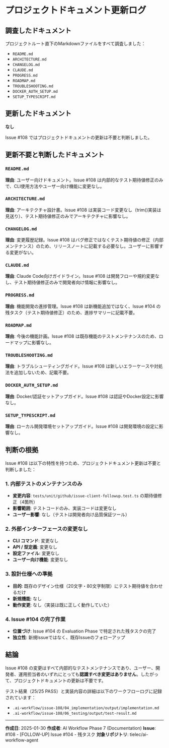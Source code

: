 # プロジェクトドキュメント更新ログ

## 調査したドキュメント

プロジェクトルート直下のMarkdownファイルをすべて調査しました：

- `README.md`
- `ARCHITECTURE.md`
- `CHANGELOG.md`
- `CLAUDE.md`
- `PROGRESS.md`
- `ROADMAP.md`
- `TROUBLESHOOTING.md`
- `DOCKER_AUTH_SETUP.md`
- `SETUP_TYPESCRIPT.md`

## 更新したドキュメント

**なし**

Issue #108 ではプロジェクトドキュメントの更新は不要と判断しました。

## 更新不要と判断したドキュメント

### `README.md`
**理由**: ユーザー向けドキュメント。Issue #108 は内部的なテスト期待値修正のみで、CLI使用方法やユーザー向け機能に変更なし。

### `ARCHITECTURE.md`
**理由**: アーキテクチャ設計書。Issue #108 は実装コード変更なし（trim()実装は見送り）、テスト期待値修正のみでアーキテクチャに影響なし。

### `CHANGELOG.md`
**理由**: 変更履歴記録。Issue #108 はバグ修正ではなくテスト期待値の修正（内部メンテナンス）のため、リリースノートに記載する必要なし。ユーザーに影響する変更がない。

### `CLAUDE.md`
**理由**: Claude Code向けガイドライン。Issue #108 は開発フローや規約変更なし、テスト期待値修正のみで開発者向け情報に影響なし。

### `PROGRESS.md`
**理由**: 機能開発の進捗管理。Issue #108 は新機能追加ではなく、Issue #104 の残タスク（テスト期待値修正）のため、進捗サマリーに記載不要。

### `ROADMAP.md`
**理由**: 今後の機能計画。Issue #108 は既存機能のテストメンテナンスのため、ロードマップに影響なし。

### `TROUBLESHOOTING.md`
**理由**: トラブルシューティングガイド。Issue #108 は新しいエラーケースや対処法を追加しないため、記載不要。

### `DOCKER_AUTH_SETUP.md`
**理由**: Docker/認証セットアップガイド。Issue #108 は認証やDocker設定に影響なし。

### `SETUP_TYPESCRIPT.md`
**理由**: ローカル開発環境セットアップガイド。Issue #108 は開発環境の設定に影響なし。

## 判断の根拠

Issue #108 は以下の特性を持つため、プロジェクトドキュメント更新は不要と判断しました：

### 1. 内部テストのメンテナンスのみ
- **変更内容**: `tests/unit/github/issue-client-followup.test.ts` の期待値修正（4箇所）
- **影響範囲**: テストコードのみ、実装コードは変更なし
- **ユーザー影響**: なし（テストは開発者向け品質保証ツール）

### 2. 外部インターフェースの変更なし
- **CLI コマンド**: 変更なし
- **API / 型定義**: 変更なし
- **設定ファイル**: 変更なし
- **ユーザー向け機能**: 変更なし

### 3. 設計仕様への準拠
- **目的**: 既存のデザイン仕様（20文字・80文字制限）にテスト期待値を合わせるだけ
- **新規機能**: なし
- **動作変更**: なし（実装は既に正しく動作していた）

### 4. Issue #104 の完了作業
- **位置づけ**: Issue #104 の Evaluation Phase で特定された残タスクの完了
- **独立性**: 新規Issueではなく、既存Issueのフォローアップ

## 結論

Issue #108 の変更はすべて内部的なテストメンテナンスであり、ユーザー、開発者、運用担当者のいずれにとっても**認識すべき変更はありません**。したがって、プロジェクトドキュメントの更新は不要です。

テスト結果（25/25 PASS）と実装内容の詳細は以下のワークフローログに記録されています：
- `.ai-workflow/issue-108/04_implementation/output/implementation.md`
- `.ai-workflow/issue-108/06_testing/output/test-result.md`

---

**作成日**: 2025-01-30
**作成者**: AI Workflow Phase 7 (Documentation)
**Issue**: #108 - [FOLLOW-UP] Issue #104 - 残タスク
**対象リポジトリ**: tielec/ai-workflow-agent
